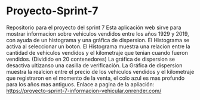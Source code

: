 # Proyecto-Sprint-7
Repositorio para el proyecto del sprint 7
Esta aplicación web sirve para mostrar informacion sobre vehiculos vendidos entre los años 1929 y 2019, con ayuda de un histograma y una gráfica de dispersion.
El Histograma se activa al seleccionar un boton.
El Histograma muestra una relacion entre la cantidad de vehiculos vendidos y el kilometraje que tenian cuando fueron vendidos. (Dividido en 20 contenedores)
La gráfica de dispersion se desactiva ultizanso una casilla de verificación.
La Gráfica de dispersion muestra la realcion entre el precio de los vehiculos vendidos y el kilometraje que registraron en el momento de la venta, el colo azul es mas profundo para los años mas antiguos. 
Enlace a pagina de la apliación:
https://proyecto-sprint-7-informacion-vehicular.onrender.com/
